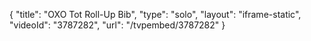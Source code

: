 {
    "title": "OXO Tot Roll-Up Bib",
    "type": "solo",
    "layout": "iframe-static",
    "videoId": "3787282",
    "url": "\/tvpembed\/3787282"
}